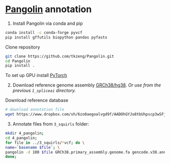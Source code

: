 # [Pangolin](https://github.com/tkzeng/Pangolin) annotation
1. Install Pangolin via conda and pip
```bash
conda install -c conda-forge pyvcf
pip install gffutils biopython pandas pyfastx
```
Clone repository 
```bash
git clone https://github.com/tkzeng/Pangolin.git
cd Pangolin
pip install .
```
To set up GPU install [PyTorch](https://pytorch.org/get-started/locally/)

2. Download reference genome assembly [GRCh38/hg38](http://hgdownload.cse.ucsc.edu/goldenPath/hg38/bigZips/hg38.fa.gz). *Or use from the previous `1_spliceai` directory.*

Download reference database 
```bash
# download annotation file
wget https://www.dropbox.com/sh/6zo0aegoalvgd9f/AADOhGYJo8tbUhpscp3wSFj6a/gencode.v38.annotation.db
```
3. Annotate files from `3_squirls` folder:
```bash
mkdir 4_pangolin;
cd 4_pangolin;
for file in ../3_squirls/*vcf; do \
name=`basename $file`; \
pangolin -d 100 $file GRCh38.primary_assembly.genome.fa gencode.v38.annotation.db ${name%vcf}pangolin;
done;
```
